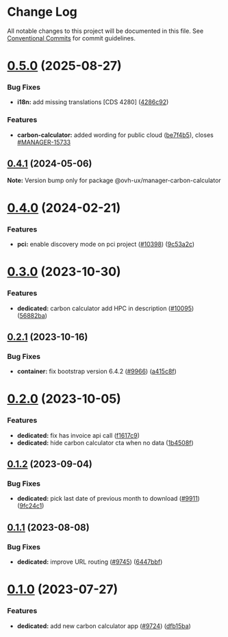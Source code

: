 # Change Log

All notable changes to this project will be documented in this file.
See [Conventional Commits](https://conventionalcommits.org) for commit guidelines.

# [0.5.0](https://github.com/ovh/manager/compare/@ovh-ux/manager-carbon-calculator@0.4.1...@ovh-ux/manager-carbon-calculator@0.5.0) (2025-08-27)


### Bug Fixes

* **i18n:** add missing translations [CDS 4280] ([4286c92](https://github.com/ovh/manager/commit/4286c9297b4020e3289a7f84260664fa6e3f232c))


### Features

* **carbon-calculator:** added wording for public cloud ([be7f4b5](https://github.com/ovh/manager/commit/be7f4b5cd65f2d147d873d85d9a8fd5c7b1c5895)), closes [#MANAGER-15733](https://github.com/ovh/manager/issues/MANAGER-15733)





## [0.4.1](https://github.com/ovh/manager/compare/@ovh-ux/manager-carbon-calculator@0.4.0...@ovh-ux/manager-carbon-calculator@0.4.1) (2024-05-06)

**Note:** Version bump only for package @ovh-ux/manager-carbon-calculator





# [0.4.0](https://github.com/ovh/manager/compare/@ovh-ux/manager-carbon-calculator@0.3.0...@ovh-ux/manager-carbon-calculator@0.4.0) (2024-02-21)


### Features

* **pci:** enable discovery mode on pci project ([#10398](https://github.com/ovh/manager/issues/10398)) ([9c53a2c](https://github.com/ovh/manager/commit/9c53a2c4c661a17d2b492fc18c031ab09291bee8))





# [0.3.0](https://github.com/ovh/manager/compare/@ovh-ux/manager-carbon-calculator@0.2.1...@ovh-ux/manager-carbon-calculator@0.3.0) (2023-10-30)


### Features

* **dedicated:** carbon calculator add HPC in description ([#10095](https://github.com/ovh/manager/issues/10095)) ([56882ba](https://github.com/ovh/manager/commit/56882bade92c305a45ef3f4da16bf74de2fde2ac))





## [0.2.1](https://github.com/ovh/manager/compare/@ovh-ux/manager-carbon-calculator@0.2.0...@ovh-ux/manager-carbon-calculator@0.2.1) (2023-10-16)


### Bug Fixes

* **container:** fix bootstrap version 6.4.2 ([#9966](https://github.com/ovh/manager/issues/9966)) ([a415c8f](https://github.com/ovh/manager/commit/a415c8f4952c8ab6daaefecf6f32409cd7b6b312))





# [0.2.0](https://github.com/ovh/manager/compare/@ovh-ux/manager-carbon-calculator@0.1.2...@ovh-ux/manager-carbon-calculator@0.2.0) (2023-10-05)


### Features

* **dedicated:** fix has invoice api call ([f1617c9](https://github.com/ovh/manager/commit/f1617c9f5c9ddd0688c8f904cccdd69839c4ff97))
* **dedicated:** hide carbon calculator cta when no data ([1b4508f](https://github.com/ovh/manager/commit/1b4508f6380fa69ac09b3a70a66fa129bce0d8a7))





## [0.1.2](https://github.com/ovh/manager/compare/@ovh-ux/manager-carbon-calculator@0.1.1...@ovh-ux/manager-carbon-calculator@0.1.2) (2023-09-04)


### Bug Fixes

* **dedicated:** pick last date of previous month to download ([#9911](https://github.com/ovh/manager/issues/9911)) ([9fc24c1](https://github.com/ovh/manager/commit/9fc24c108a9762848e839f3e53b93fd0eca2e3e6))





## [0.1.1](https://github.com/ovh/manager/compare/@ovh-ux/manager-carbon-calculator@0.1.0...@ovh-ux/manager-carbon-calculator@0.1.1) (2023-08-08)


### Bug Fixes

* **dedicated:** improve URL routing ([#9745](https://github.com/ovh/manager/issues/9745)) ([6447bbf](https://github.com/ovh/manager/commit/6447bbf7b4adf5446d388e139efa8c0e75aae7cf))





# [0.1.0](https://github.com/ovh/manager/compare/@ovh-ux/manager-carbon-calculator@0.0.0...@ovh-ux/manager-carbon-calculator@0.1.0) (2023-07-27)


### Features

* **dedicated:** add new carbon calculator app ([#9724](https://github.com/ovh/manager/issues/9724)) ([dfb15ba](https://github.com/ovh/manager/commit/dfb15ba88a2b678d2e4a91654360a47823d8cfb4))

